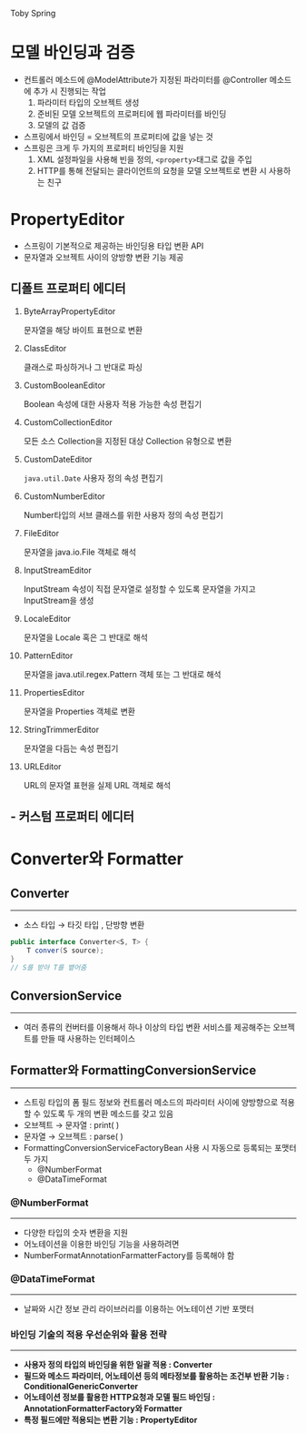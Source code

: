 Toby Spring

# 모델 바인딩과 검증


- 컨트롤러 메소드에 @ModelAttribute가 지정된 파라미터를 @Controller 메소드에 추가 시 진행되는 작업
    1. 파라미터 타입의 오브젝트 생성
    2. 준비된 모델 오브젝트의 프로퍼티에 웹 파라미터를 바인딩
    3. 모델의 값 검증
- 스프링에서 바인딩 = 오브젝트의 프로퍼티에 값을 넣는 것
- 스프링은 크게 두 가지의 프로퍼티 바인딩을 지원
    1. XML 설정파일을 사용해 빈을 정의, `<property>`태그로 값을 주입
    2. HTTP를 통해 전달되는 클라이언트의 요청을 모델 오브젝트로 변환 시 사용하는 친구

# PropertyEditor


- 스프링이 기본적으로 제공하는 바인딩용 타입 변환 API
- 문자열과 오브젝트 사이의 양방향 변환 기능 제공

## 디폴트 프로퍼티 에디터

1. ByteArrayPropertyEditor
    
    문자열을 해당 바이트 표현으로 변환
    
2. ClassEditor
    
    클래스로 파싱하거나 그 반대로 파싱
    
3. CustomBooleanEditor
    
    Boolean 속성에 대한 사용자 적용 가능한 속성 편집기
    
4. CustomCollectionEditor
    
    모든 소스 Collection을 지정된 대상 Collection 유형으로 변환
    
5. CustomDateEditor
    
    `java.util.Date` 사용자 정의 속성 편집기
    
6. CustomNumberEditor
    
    Number타입의 서브 클래스를 위한 사용자 정의 속성 편집기
    
7. FileEditor
    
    문자열을 java.io.File 객체로 해석
    
8. InputStreamEditor
    
    InputStream 속성이 직접 문자열로 설정할 수 있도록 문자열을 가지고 InputStream을 생성
    
9. LocaleEditor
    
    문자열을 Locale 혹은 그 반대로 해석
    
10. PatternEditor
    
    문자열을 java.util.regex.Pattern 객체 또는 그 반대로 해석
    
11. PropertiesEditor
    
    문자열을 Properties 객체로 변환
    
12. StringTrimmerEditor
    
    문자열을 다듬는 속성 편집기
    
13. URLEditor
    
    URL의 문자열 표현을 실제 URL 객체로 해석
    

## - 커스텀 프로퍼티 에디터

# Converter와 Formatter


## Converter
---

- 소스 타입 → 타깃 타입 , 단방향 변환

```java
public interface Converter<S, T> {
	T conver(S source);
}
// S를 받아 T를 뱉어줌
```

## ConversionService
---

- 여러 종류의 컨버터를 이용해서 하나 이상의 타입 변환 서비스를 제공해주는 오브젝트를 만들 때 사용하는 인터페이스

## Formatter와 FormattingConversionService

---

- 스트링 타입의 폼 필드 정보와 컨트롤러 메소드의 파라미터 사이에 양방향으로 적용할 수 있도록 두 개의 변환 메소드를 갖고 있음
- 오브젝트 → 문자열 : print( )
- 문자열 → 오브젝트 : parse( )
- FormattingConversionServiceFactoryBean 사용 시 자동으로 등록되는 포맷터 두 가지
    - @NumberFormat
    - @DataTimeFormat

### @NumberFormat

---

- 다양한 타입의 숫자 변환을 지원
- 어노테이션을 이용한 바인딩 기능을 사용하려면
- NumberFormatAnnotationFarmatterFactory를 등록해야 함

### @DataTimeFormat

---

- 날짜와 시간 정보 관리 라이브러리를 이용하는 어노테이션 기반 포맷터

### 바인딩 기술의 적용 우선순위와 활용 전략
---
- **사용자 정의 타입의 바인딩을 위한 일괄 적용 : Converter**
- **필드와 메소드 파라미터, 어노테이션 등의 메타정보를 활용하는 조건부 반환 기능 : ConditionalGenericConverter**
- **어노테이션 정보를 활용한 HTTP요청과 모델 필드 바인딩 : AnnotationFormatterFactory와 Formatter**
- **특정 필드에만 적용되는 변환 기능 : PropertyEditor**